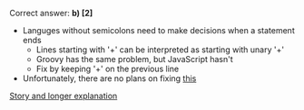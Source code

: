 Correct answer: **b) [2]**

* Languges without semicolons need to make decisions when a statement ends
  * Lines starting with '+' can be interpreted as starting with unary '+'
  * Groovy has the same problem, but JavaScript hasn't
  * Fix by keeping '+' on the previous line
* Unfortunately, there are no plans on fixing [this](https://youtrack.jetbrains.com/issue/KT-3393)   

[Story and longer explanation](https://android.jlelse.eu/why-i-missed-semi-colons-today-e2fb136f58e5)